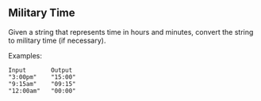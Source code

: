 ## Military Time

Given a string that represents time in hours and minutes, convert the string to military time (if necessary).

Examples:

```
Input       Output
"3:00pm"    "15:00"
"9:15am"    "09:15"
"12:00am"   "00:00"
```